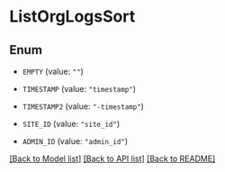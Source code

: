 # ListOrgLogsSort

## Enum


* `EMPTY` (value: `""`)

* `TIMESTAMP` (value: `"timestamp"`)

* `TIMESTAMP2` (value: `"-timestamp"`)

* `SITE_ID` (value: `"site_id"`)

* `ADMIN_ID` (value: `"admin_id"`)


[[Back to Model list]](../README.md#documentation-for-models) [[Back to API list]](../README.md#documentation-for-api-endpoints) [[Back to README]](../README.md)


